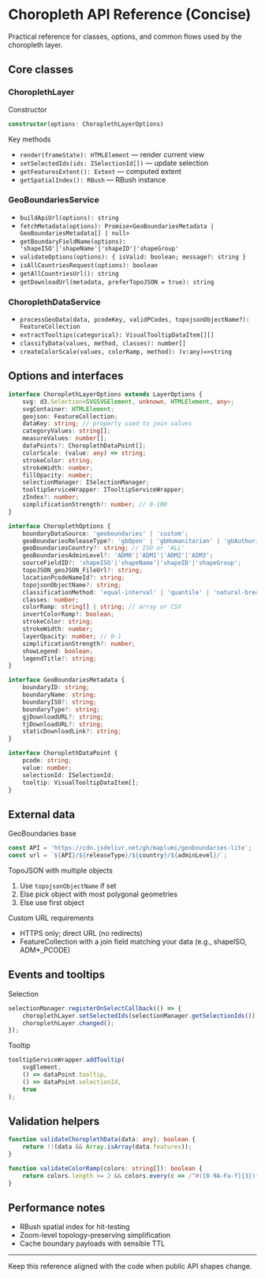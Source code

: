 # Choropleth API Reference (Concise)

Practical reference for classes, options, and common flows used by the choropleth layer.

## Core classes

### ChoroplethLayer

Constructor
```typescript
constructor(options: ChoroplethLayerOptions)
```

Key methods
- `render(frameState): HTMLElement` — render current view
- `setSelectedIds(ids: ISelectionId[])` — update selection
- `getFeaturesExtent(): Extent` — computed extent
- `getSpatialIndex(): RBush` — RBush instance

### GeoBoundariesService
- `buildApiUrl(options): string`
- `fetchMetadata(options): Promise<GeoBoundariesMetadata | GeoBoundariesMetadata[] | null>`
- `getBoundaryFieldName(options): 'shapeISO'|'shapeName'|'shapeID'|'shapeGroup'`
- `validateOptions(options): { isValid: boolean; message?: string }`
- `isAllCountriesRequest(options): boolean`
- `getAllCountriesUrl(): string`
- `getDownloadUrl(metadata, preferTopoJSON = true): string`

### ChoroplethDataService
- `processGeoData(data, pcodeKey, validPCodes, topojsonObjectName?): FeatureCollection`
- `extractTooltips(categorical): VisualTooltipDataItem[][]`
- `classifyData(values, method, classes): number[]`
- `createColorScale(values, colorRamp, method): (v:any)=>string`

## Options and interfaces

```typescript
interface ChoroplethLayerOptions extends LayerOptions {
    svg: d3.Selection<SVGSVGElement, unknown, HTMLElement, any>;
    svgContainer: HTMLElement;
    geojson: FeatureCollection;
    dataKey: string; // property used to join values
    categoryValues: string[];
    measureValues: number[];
    dataPoints?: ChoroplethDataPoint[];
    colorScale: (value: any) => string;
    strokeColor: string;
    strokeWidth: number;
    fillOpacity: number;
    selectionManager: ISelectionManager;
    tooltipServiceWrapper: ITooltipServiceWrapper;
    zIndex?: number;
    simplificationStrength?: number; // 0-100
}

interface ChoroplethOptions {
    boundaryDataSource: 'geoboundaries' | 'custom';
    geoBoundariesReleaseType?: 'gbOpen' | 'gbHumanitarian' | 'gbAuthoritative';
    geoBoundariesCountry?: string; // ISO or 'ALL'
    geoBoundariesAdminLevel?: 'ADM0'|'ADM1'|'ADM2'|'ADM3';
    sourceFieldID?: 'shapeISO'|'shapeName'|'shapeID'|'shapeGroup';
    topoJSON_geoJSON_FileUrl?: string;
    locationPcodeNameId?: string;
    topojsonObjectName?: string;
    classificationMethod: 'equal-interval' | 'quantile' | 'natural-breaks' | 'unique-values';
    classes: number;
    colorRamp: string[] | string; // array or CSV
    invertColorRamp?: boolean;
    strokeColor: string;
    strokeWidth: number;
    layerOpacity: number; // 0-1
    simplificationStrength?: number;
    showLegend: boolean;
    legendTitle?: string;
}

interface GeoBoundariesMetadata {
    boundaryID: string;
    boundaryName: string;
    boundaryISO?: string;
    boundaryType?: string;
    gjDownloadURL?: string;
    tjDownloadURL?: string;
    staticDownloadLink?: string;
}

interface ChoroplethDataPoint {
    pcode: string;
    value: number;
    selectionId: ISelectionId;
    tooltip: VisualTooltipDataItem[];
}
```

## External data

GeoBoundaries base
```typescript
const API = 'https://cdn.jsdelivr.net/gh/maplumi/geoboundaries-lite';
const url = `${API}/${releaseType}/${country}/${adminLevel}/`;
```

TopoJSON with multiple objects
1) Use `topojsonObjectName` if set
2) Else pick object with most polygonal geometries
3) Else use first object

Custom URL requirements
- HTTPS only; direct URL (no redirects)
- FeatureCollection with a join field matching your data (e.g., shapeISO, ADM*_PCODE)

## Events and tooltips

Selection
```typescript
selectionManager.registerOnSelectCallback(() => {
    choroplethLayer.setSelectedIds(selectionManager.getSelectionIds());
    choroplethLayer.changed();
});
```

Tooltip
```typescript
tooltipServiceWrapper.addTooltip(
    svgElement,
    () => dataPoint.tooltip,
    () => dataPoint.selectionId,
    true
);
```

## Validation helpers

```typescript
function validateChoroplethData(data: any): boolean {
    return !!(data && Array.isArray(data.features));
}

function validateColorRamp(colors: string[]): boolean {
    return colors.length >= 2 && colors.every(c => /^#([0-9A-Fa-f]{3}){1,2}$/.test(c));
}
```

## Performance notes
- RBush spatial index for hit-testing
- Zoom-level topology-preserving simplification
- Cache boundary payloads with sensible TTL

---

Keep this reference aligned with the code when public API shapes change.

